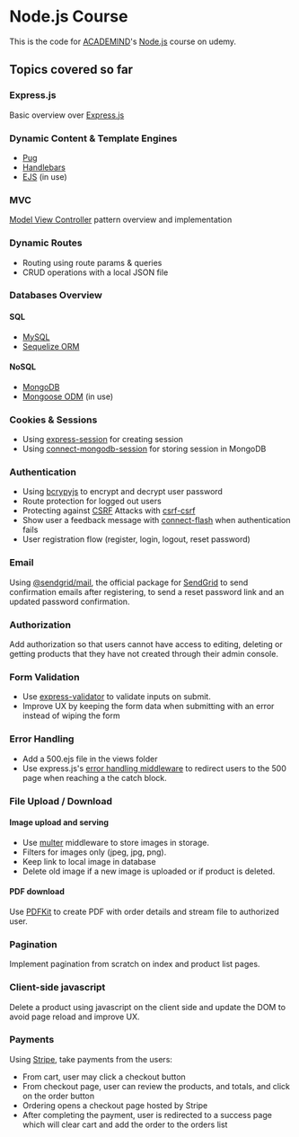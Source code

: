 # Node.js Course

This is the code for [ACADEMIND](https://academind.com/)'s [Node.js](https://www.udemy.com/course/nodejs-the-complete-guide/) course on udemy.

## Topics covered so far

### Express.js

Basic overview over [Express.js](https://expressjs.com/)

### Dynamic Content & Template Engines

- [Pug](https://pugjs.org/api/getting-started.html)
- [Handlebars](https://handlebarsjs.com/)
- [EJS](https://ejs.co/) (in use)

### MVC

[Model View Controller](https://en.wikipedia.org/wiki/Model%E2%80%93view%E2%80%93controller) pattern overview and implementation

### Dynamic Routes

- Routing using route params & queries
- CRUD operations with a local JSON file

### Databases Overview

#### SQL

- [MySQL](https://www.mysql.com/)
- [Sequelize ORM](https://sequelize.org/)

#### NoSQL

- [MongoDB](https://www.mongodb.com/)
- [Mongoose ODM](https://mongoosejs.com/) (in use)

### Cookies & Sessions

- Using [express-session](https://www.npmjs.com/package/express-session) for creating session
- Using [connect-mongodb-session](https://www.npmjs.com/package/connect-mongodb-session) for storing session in MongoDB

### Authentication

- Using [bcrypyjs](https://www.npmjs.com/package/bcryptjs) to encrypt and decrypt user password
- Route protection for logged out users
- Protecting against [CSRF](https://en.wikipedia.org/wiki/Cross-site_request_forgery) Attacks with [csrf-csrf](https://www.npmjs.com/package/csrf-csrf)
- Show user a feedback message with [connect-flash](https://www.npmjs.com/package/connect-flash) when authentication fails
- User registration flow (register, login, logout, reset password)

### Email

Using [@sendgrid/mail](https://www.npmjs.com/package/@sendgrid/mail), the official package for [SendGrid](https://sendgrid.com/en-us) to send confirmation emails after registering, to send a reset password link and an updated password confirmation.

### Authorization

Add authorization so that users cannot have access to editing, deleting or getting products that they have not created through their admin console.

### Form Validation

- Use [express-validator](https://express-validator.github.io/docs) to validate inputs on submit.
- Improve UX by keeping the form data when submitting with an error instead of wiping the form

### Error Handling

- Add a 500.ejs file in the views folder
- Use express.js's [error handling middleware](https://expressjs.com/en/guide/error-handling.html) to redirect users to the 500 page when reaching a the catch block.

### File Upload / Download

#### Image upload and serving

- Use [multer](https://expressjs.com/en/resources/middleware/multer.html) middleware to store images in storage.
- Filters for images only (jpeg, jpg, png).
- Keep link to local image in database
- Delete old image if a new image is uploaded or if product is deleted.

#### PDF download

Use [PDFKit](https://pdfkit.org/) to create PDF with order details and stream file to authorized user.

### Pagination

Implement pagination from scratch on index and product list pages.

### Client-side javascript

Delete a product using javascript on the client side and update the DOM to avoid page reload and improve UX.

### Payments

Using [Stripe](https://stripe.com/en-ca), take payments from the users:

- From cart, user may click a checkout button
- From checkout page, user can review the products, and totals, and click on the order button
- Ordering opens a checkout page hosted by Stripe
- After completing the payment, user is redirected to a success page which will clear cart and add the order to the orders list
